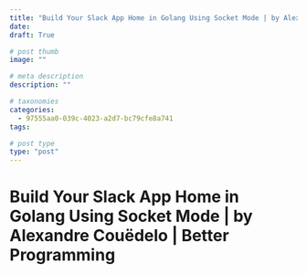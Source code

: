 ```yaml
---
title: "Build Your Slack App Home in Golang Using Socket Mode | by Alexandre Couëdelo | Better Programming"
date: 
draft: True

# post thumb
image: ""

# meta description
description: ""

# taxonomies
categories:
  - 97555aa0-039c-4023-a2d7-bc79cfe8a741
tags:

# post type
type: "post"
---
```


# Build Your Slack App Home in Golang Using Socket Mode | by Alexandre Couëdelo | Better Programming
